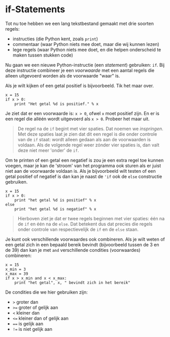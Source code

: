 # if-Statements

Tot nu toe hebben we een lang tekstbestand gemaakt met drie soorten regels:

- instructies (die Python kent, zoals `print`)
- commentaar (waar Python niets mee doet, maar die wij kunnen lezen)
- lege regels (waar Python niets mee doet, en die helpen onderscheid te maken tussen stukken code)

Nu gaan we een nieuwe Python-instructie (een *statement*) gebruiken: `if`. Bij deze instructie combineer je een *voorwaarde* met een aantal regels die alleen uitgevoerd worden als de voorwaarde "waar" is.

Als je wilt kijken of een getal positief is bijvoorbeeld. Tik het maar over.
	
	x = 15
	if x > 0:
	    print "Het getal %d is positief." % x

Je ziet dat er een voorwaarde is: `x > 0`, ofwel `x` moet positief zijn. En er is een regel die alléén wordt uitgevoerd als `x > 0`. Probeer het maar uit.

> De regel na de `if` begint met vier spaties. Dat noemen we *inspringen*. Met deze spaties laat je zien dat dit een regel is die onder controle van de `if` staat: wordt alleen gedaan als aan de voorwaarden is voldaan. Als de volgende regel weer zónder vier spaties is, dan valt deze niet meer 'onder' de `if`.

Om te printen of een getal een negatief is zou je een extra regel toe kunnen voegen, maar je kan de 'stroom' van het programma ook sturen als er juist niet aan de voorwaarde voldaan is. Als je bijvoorbeeld wilt testen of een getal positief of negatief is dan kan je naast de `'if` ook de `else` constructie gebruiken.

	x = 15
	if x > 0:
	    print "het getal %d is positief" % x
	else
        print "het getal %d is negatief" % x

> Hierboven ziet je dat er twee regels beginnen met vier spaties: één na de `if` en één na de `else`. Dat betekent dus dat precies die regels onder controle van respectievelijk de `if` en de `else` staan.

Je kunt ook verschillende voorwaardes ook combineren. Als je wilt weten of een getal zich in een bepaald bereik bevindt (bijvoorbeeld tussen de 3 en de 39) dan kan je met `and` verschillende condities (voorwaardes) combineren:

	x = 15
    x_min = 3
    x_max = 39	
	if x > x_min and x < x_max:
	    print "het getal", x, " bevindt zich in het bereik"


De condities die we hier gebruiken zijn:

- `>` 	groter dan
- `>=`	groter of gelijk aan
- `<` 	kleiner dan
- `<=`	kleiner dan of gelijk aan
- `==`	is gelijk aan
- `!=`	is niet gelijk aan



